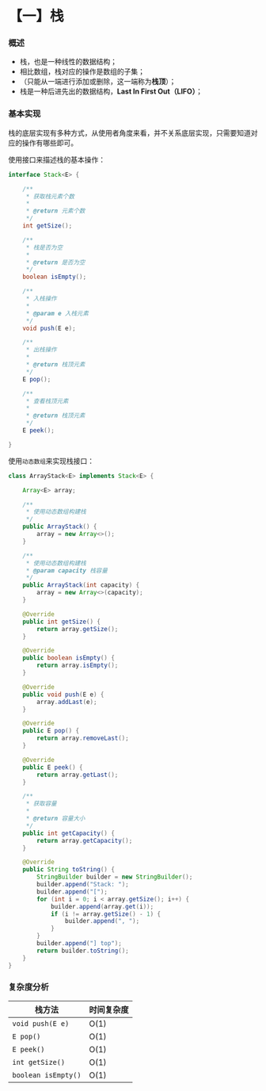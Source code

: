 # 【一】栈

### 概述

* 栈，也是一种线性的数据结构；
* 相比数组，栈对应的操作是数组的子集；
* （只能从一端进行添加或删除，这一端称为**栈顶**）；
* 栈是一种后进先出的数据结构，**Last In First Out（LIFO）**；

### 基本实现

栈的底层实现有多种方式，从使用者角度来看，并不关系底层实现，只需要知道对应的操作有哪些即可。

使用接口来描述栈的基本操作：

```java
interface Stack<E> {

    /**
     * 获取栈元素个数
     *
     * @return 元素个数
     */
    int getSize();

    /**
     * 栈是否为空
     *
     * @return 是否为空
     */
    boolean isEmpty();

    /**
     * 入栈操作
     *
     * @param e 入栈元素
     */
    void push(E e);

    /**
     * 出栈操作
     *
     * @return 栈顶元素
     */
    E pop();

    /**
     * 查看栈顶元素
     *
     * @return 栈顶元素
     */
    E peek();

}
```

使用`动态数组`来实现栈接口：

```java
class ArrayStack<E> implements Stack<E> {

    Array<E> array;

    /**
     * 使用动态数组构建栈
     */
    public ArrayStack() {
        array = new Array<>();
    }

    /**
     * 使用动态数组构建栈
     * @param capacity 栈容量
     */
    public ArrayStack(int capacity) {
        array = new Array<>(capacity);
    }

    @Override
    public int getSize() {
        return array.getSize();
    }

    @Override
    public boolean isEmpty() {
        return array.isEmpty();
    }

    @Override
    public void push(E e) {
        array.addLast(e);
    }

    @Override
    public E pop() {
        return array.removeLast();
    }

    @Override
    public E peek() {
        return array.getLast();
    }

    /**
     * 获取容量
     *
     * @return 容量大小
     */
    public int getCapacity() {
        return array.getCapacity();
    }

    @Override
    public String toString() {
        StringBuilder builder = new StringBuilder();
        builder.append("Stack: ");
        builder.append("[");
        for (int i = 0; i < array.getSize(); i++) {
            builder.append(array.get(i));
            if (i != array.getSize() - 1) {
                builder.append(", ");
            }
        }
        builder.append("] top");
        return builder.toString();
    }
}
```

### 复杂度分析

| 栈方法              | 时间复杂度 |
| ------------------- | ---------- |
| `void push(E e)`    | O(1)       |
| `E pop()`           | O(1)       |
| `E peek()`          | O(1)       |
| `int getSize()`     | O(1)       |
| `boolean isEmpty()` | O(1)       |

